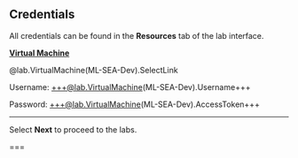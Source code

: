 <style>
img {
    border: 1px solid black;
    }
</style>

## **Credentials**

All credentials can be found in the **Resources** tab of the lab interface.

<u>**Virtual Machine**</u>

@lab.VirtualMachine(ML-SEA-Dev).SelectLink

Username: +++@lab.VirtualMachine(ML-SEA-Dev).Username+++

Password: +++@lab.VirtualMachine(ML-SEA-Dev).AccessToken+++

---

Select **Next** to proceed to the labs.

===
